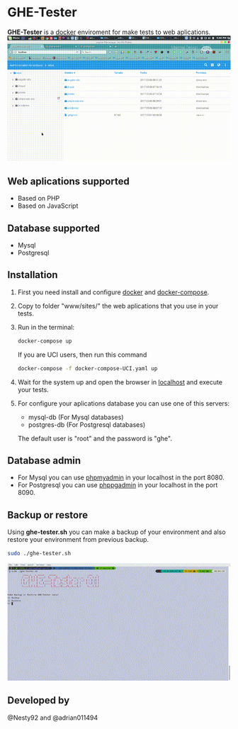 # GHE-Tester
**GHE-Tester** is a [docker](http://docker.com) enviroment for make tests to web aplications.
![ghe-tester.sh](/img/ghe-tester-vid.gif)

## Web aplications supported
* Based on PHP
* Based on JavaScript

## Database supported
* Mysql
* Postgresql

## Installation
1. First you need install and configure [docker](http://docker.com) and [docker-compose](https://docs.docker.com/compose/).
2. Copy to folder "www/sites/" the web aplications that you use in your tests.
3. Run in the terminal:
    ```bash
    docker-compose up
    ```
    If you are UCI users, then run this command
    ```bash
    docker-compose -f docker-compose-UCI.yaml up
    ```
4. Wait for the system up and open the browser in [localhost](http://localhost) and execute your tests.

5. For configure your aplications database you can use one of this servers:
    * mysql-db (For Mysql databases)
    * postgres-db (For Postgresql databases)
    
    The default user is "root" and the password is "ghe". 

## Database admin
* For Mysql you can use [phpmyadmin](http://localhost:8080) in your localhost in the port 8080. 
* For Postgresql you can use [phppgadmin](http://localhost:8090/phppgadmin/) in your localhost in the port 8090. 

## Backup or restore
Using **ghe-tester.sh** you can make a backup of your environment and also restore your environment from previous backup.
```bash
sudo ./ghe-tester.sh
```
![ghe-tester.sh](/img/ghe-tester.gif)

## Developed by
@Nesty92 and @adrian011494
